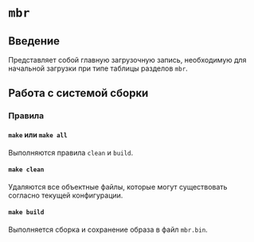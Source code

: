 # `mbr`

## Введение

Представляет собой главную загрузочную запись, необходимую для начальной загрузки при типе таблицы разделов `mbr`.

## Работа с системой сборки

### Правила

#### `make` или `make all`

Выполняются правила `clean` и `build`.

#### `make clean`

Удаляются все объектные файлы, которые могут существовать согласно текущей конфигурации.

#### `make build`

Выполняется сборка и сохранение образа в файл `mbr.bin`.
